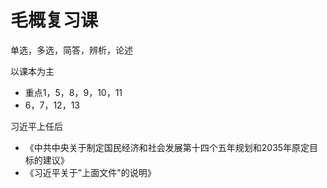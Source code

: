 # 毛概复习课

单选，多选，简答，辨析，论述

以课本为主

+ 重点1，5，8，9，10，11
+ 6，7，12，13

习近平上任后

+ 《中共中央关于制定国民经济和社会发展第十四个五年规划和2035年原定目标的建议》
+ 《习近平关于"上面文件"的说明》

